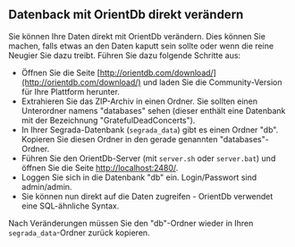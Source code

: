 ## Datenback mit OrientDb direkt verändern

Sie können Ihre Daten direkt mit OrientDb verändern. Dies können Sie machen, falls etwas an den Daten kaputt sein
sollte oder wenn die reine Neugier Sie dazu treibt. Führen Sie dazu folgende Schritte aus:

* Öffnen Sie die Seite [http://orientdb.com/download/](http://orientdb.com/download/) und laden Sie die
  Community-Version für Ihre Plattform herunter.
* Extrahieren Sie das ZIP-Archiv in einen Ordner. Sie sollten einen Unterordner namens "databases" sehen (dieser
  enthält eine Datenbank mit der Bezeichnung "GratefulDeadConcerts").
* In Ihrer Segrada-Datenbank (`segrada_data`) gibt es einen Ordner "db". Kopieren Sie diesen Ordner in den gerade
  genannten "databases"-Ordner.
* Führen Sie den OrientDb-Server (mit `server.sh` oder `server.bat`) und öffnen Sie die Seite
  [http://localhost:2480/](http://localhost:2480/).
* Loggen Sie sich in die Datenbank "db" ein. Login/Passwort sind admin/admin. 
* Sie können nun direkt auf die Daten zugreifen - OrientDb verwendet eine SQL-ähnliche Syntax. 

Nach Veränderungen müssen Sie den "db"-Ordner wieder in Ihren `segrada_data`-Ordner zurück kopieren.